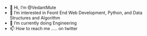 - 👋 Hi, I’m @VedantMute
- 👀 I’m interested in Feont End Web Development, Python, and Data Structures and Algorithm
- 🌱 I’m currently doing Engineering
- 📫 How to reach me ..... on twitter

<!---
VedantMute/VedantMute is a ✨ special ✨ repository because its `README.md` (this file) appears on your GitHub profile.
You can click the Preview link to take a look at your changes.
--->
